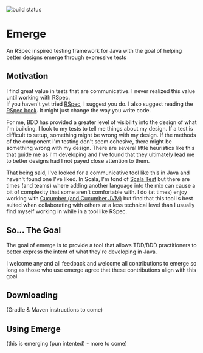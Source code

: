 ![build status](https://travis-ci.org/xDD-CLE/Emerge.svg?branch=master)
# Emerge
An RSpec inspired testing framework for Java with the goal of helping better designs emerge through expressive tests

## Motivation
I find great value in tests that are communicative. I never realized this value until working with RSpec.  
If you haven't yet tried [RSpec](http://rspec.info/), I suggest you do. I also suggest reading the [RSpec book](https://pragprog.com/book/achbd/the-rspec-book). It might just change the way you write code.  

For me, BDD has provided a greater level of visibility into the design of what I'm building. I look to my tests to tell me things about my design. If a test is difficult to setup, something might be wrong with my design. If the methods of the component I'm testing don't seem cohesive, there might be something wrong with my design. There are several little heuristics like this that guide me as I'm developing and I've found that they ultimately lead me to better designs had I not payed close attention to them.  

That being said, I've looked for a communicative tool like this in Java and haven't found one I've liked. In Scala, I'm fond of [Scala Test](http://www.scalatest.org/) but there are times (and teams) where adding another language into the mix can cause a bit of complexity that some aren't comfortable with. I do (at times) enjoy working with [Cucumber (and Cucumber JVM)](https://cucumber.io/) but find that this tool is best suited when collaborating with others at a less technical level than I usually find myself working in while in a tool like RSpec.

## So... The Goal
The goal of emerge is to provide a tool that allows TDD/BDD practitioners to better express the intent of what they're developing in Java.

I welcome any and all feedback and welcome all contributions to emerge so long as those who use emerge agree that these contributions align with this goal. 

## Downloading
(Gradle & Maven instructions to come)

## Using Emerge
(this is emerging (pun intented) - more to come)



